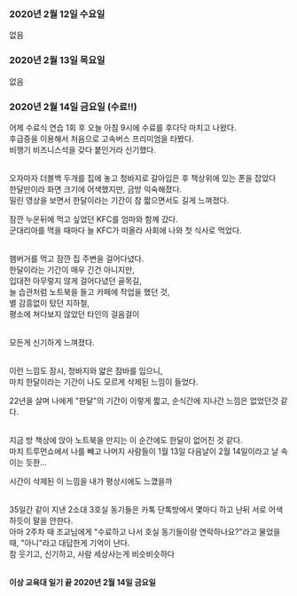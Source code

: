 ### 2020년 2월 12일 수요일

없음 <br>


### 2020년 2월 13일 목요일

없음 <br>

### 2020년 2월 14일 금요일 (수료!!)

어제 수료식 연습 1회 후 오늘 아침 9시에 수료를 후다닥 마치고 나왔다.<br>
후급증을 이용해서 처음으로 고속버스 프리미엄을 타봤다.<br>
비행기 비즈니스석을 갖다 붙인거라 신기했다.<br><br>

오자마자 더블백 두개를 집에 놓고 청바지로 갈아입은 후 책상위에 있는 폰을 잡았다<br>
한달만이라 화면 크기에 어색했지만, 금방 익숙해졌다.<br>
밀린 영상을 보면서 한달이라는 기간이 참 짧으면서도 길게 느껴졌다.<br>

잠깐 누운뒤에 먹고 싶었던 KFC를 엄마와 함께 갔다.<br>
군대리아를 먹을 때마다 늘 KFC가 떠올라 사회에 나와 첫 식사로 먹었다.<br><br>

햄버거를 먹고 잠깐 집 주변을 걸어다녔다.<br>
한달이라는 기간이 매우 긴건 아니지만,<br>
입대전 아무렇지 않게 걸어다녔던 골목길,<br>
늘 습관처럼 노트북을 들고 카페에 작업을 했던 것,<br>
별 감흥없이 탔던 지하철, <br>
평소에 쳐다보지 않았던 타인의 걸음걸이<br><br>

모든게 신기하게 느껴졌다.<br><br>

이런 느낌도 잠시, 청바지와 얇은 잠바를 입으니, <br>
마치 한달이라는 기간이 나도 모르게 삭제된 느낌이 들었다.<br>

22년을 살며 나에게 "한달"의 기간이 이렇게 짧고, 순식간에 지나간 느낌은 없었던것 같다.<br><br>

지금 방 책상에 앉아 노트북을 만지는 이 순간에도 한달이 없어진 것 같다.<br>
마치 트루먼쇼에서 나를 빼고 나머지 사람들이 1월 13일 다음날이 2월 14일이라고 날 속이는 듯한...<br>

시간이 삭제된 이 느낌을 내가 평상시에도 느꼈을까<br><br>

35일간 같이 지낸 2소대 3호실 동기들은 카톡 단톡방에서 몇마디 하고 난뒤 서로 어색하듯이 말을 안한다.<br>
아마 2주차 때 조교님에게 "수료하고 나서 호실 동기들이랑 연락하나요?"라고 물었을 때, "아니"라고 대답한게 기억이 난다.<br>
참 웃기고, 신기하고, 사람 세상사는게 비슷비슷하다<br><br>

**이상 교육대 일기 끝 2020년 2월 14일 금요일**
